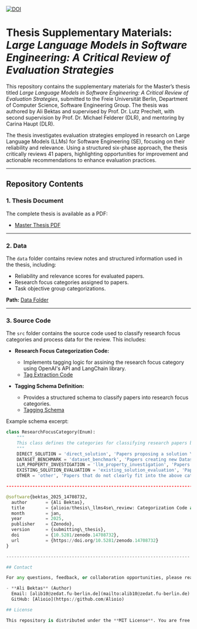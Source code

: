 [![DOI](https://zenodo.org/badge/919743668.svg)](https://doi.org/10.5281/zenodo.14708731)


# Thesis Supplementary Materials: *Large Language Models in Software Engineering: A Critical Review of Evaluation Strategies*

This repository contains the supplementary materials for the Master’s thesis titled *Large Language Models in Software Engineering: A Critical Review of Evaluation Strategies*, submitted to the Freie Universität Berlin, Department of Computer Science, Software Engineering Group. The thesis was authored by Ali Bektas and supervised by Prof. Dr. Lutz Prechelt, with second supervision by Prof. Dr. Michael Felderer (DLR), and mentoring by Carina Haupt (DLR).

The thesis investigates evaluation strategies employed in research on Large Language Models (LLMs) for Software Engineering (SE), focusing on their reliability and relevance. Using a structured six-phase approach, the thesis critically reviews 41 papers, highlighting opportunities for improvement and actionable recommendations to enhance evaluation practices.

---


## Repository Contents

### 1. **Thesis Document**
The complete thesis is available as a PDF:
- [Master Thesis PDF](https://github.com/Alioio/thesis_llms4se_review/blob/main/master_thesis_large_language_models_se_critical_review_evaluation_strategies.pdf)

---

### 2. **Data**
The `data` folder contains review notes and structured information used in the thesis, including:
- Reliability and relevance scores for evaluated papers.
- Research focus categories assigned to papers.
- Task objective group categorizations.
  
**Path:** [Data Folder](https://github.com/Alioio/thesis_llms4se_review/tree/main/thesis_research_focus_categorization/data)

---

### 3. **Source Code**
The `src` folder contains the source code used to classify research focus categories and process data for the review. This includes:

- **Research Focus Categorization Code:**
  - Implements tagging logic for assining the research focus category using OpenAI's API and LangChain library.
  - [Tag Extraction Code](https://github.com/Alioio/thesis_llms4se_review/blob/main/thesis_research_focus_categorization/src/tag_extraction/tag_extractor.py)

- **Tagging Schema Definition:**
  - Provides a structured schema to classify papers into research focus categories.
  - [Tagging Schema](https://github.com/Alioio/thesis_llms4se_review/blob/main/thesis_research_focus_categorization/src/tag_extraction/tagging_schema.py)

Example schema excerpt:
```python
class ResearchFocusCategory(Enum):
    """
    This class defines the categories for classifying research papers based on their focus and intended goals in the context of utilizing LLMs for Software Engineering tasks.
    """
    DIRECT_SOLUTION = 'direct_solution', 'Papers proposing a solution Y for Problem(s) X related to SE-Task(s) X. Artifacts may include new frameworks, concepts, or modifications of existing solutions.'
    DATASET_BENCHMARK = 'dataset_benchmark', 'Papers creating new Datasets or Benchmarks Y\' related to Problem(s) X of SE-Task(s) X for assessing the quality of Solutions Y.'
    LLM_PROPERTY_INVESTIGATION = 'llm_property_investigation', 'Papers investigating properties of LLMs related to Problem(s) X of SE-Task(s) X, providing new findings about specific LLM attributes.'
    EXISTING_SOLUTION_EVALUATION = 'existing_solution_evaluation', 'Papers investigating existing Solution (e.g. ChatGPT or Codex) Y\'s quality for Problem(s) X related to SE-Task(s) X, evaluating performance of existing LLM-based solutions.'
    OTHER = 'other', 'Papers that do not clearly fit into the above categories.''```

-------------------------------------------------------------------------------

@software{bektas_2025_14708732,
  author       = {Ali Bektas},
  title        = {alioio/thesis\_llms4se\_review: Categorization Code and Review Data (21.01.2025)},
  month        = jan,
  year         = 2025,
  publisher    = {Zenodo},
  version      = {submitting\_thesis},
  doi          = {10.5281/zenodo.14708732},
  url          = {https://doi.org/10.5281/zenodo.14708732}
}

----------------------------------------------------------------------

## Contact

For any questions, feedback, or collaboration opportunities, please reach out to:

- **Ali Bektas** (Author)  
  Email: [alib10@zedat.fu-berlin.de](mailto:alib10@zedat.fu-berlin.de)  
  GitHub: [Alioio](https://github.com/Alioio)

## License

This repository is distributed under the **MIT License**. You are free to use, modify, and distribute this work, provided that proper credit is given to the author. For more details, see the [LICENSE](LICENSE) file included in this repository.


